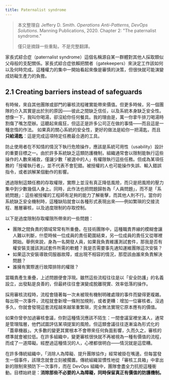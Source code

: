```yaml
---
title: Paternalist syndrome
---
```


> 本文整理自 Jeffery D. Smith. *Operations Anti-Patterns, DevOps Solutions*. Manning Publications, 2020. Chapter 2: "The paternalist syndrome."
>
> 僅只是摘錄一些重點，不是完整翻譯。

家長式綜合症（paternalist syndrome）這個名稱源自某一群體對其他人採取類似父母般的支配關係。家長式綜合症依賴把關者（gatekeepers）來決定工作該如何以及何時完成。這種權力的集中一開始看起來像是審慎的決策，但很快就可能演變成妨礙生產力的負擔。

## 2.1 Creating barriers instead of safeguards

有時候，來自其他團隊或部門的審核流程確實能帶來價值。但更多時候，另一個團隊的介入其實是出於別的原因——彼此之間缺乏信任，以及系統本身缺乏安全性。想像一下，我叫你喝湯，卻沒給你任何餐具。我的理由是，萬一你拿牛排刀喝湯時割傷了嘴怎麼辦。這聽起來瘋狂，但這正是許多公司正在做的事情——而且這是一種怠惰的作法。
如果真的關心系統的安全性，更好的做法是給你一把湯匙，而且**只給湯匙**：這是完成這項特定任務最合適的工具。

防止使用者在不知情的情況下執行危險操作，應該是系統可用性（usability）設計的重要目標之一。由於許多系統缺乏這類防護機制，組織通常會以限制能執行這些操作的人數來補救，僅讓少數「被選中的人」有權限執行這些任務。但成為某項任務的「授權執行者」，並不代表不會犯錯。被授權的人也可能操作失誤、輸入錯誤指令，或者誤解某個動作的影響。

透過限制這類任務的存取權限，實際上並沒有真正降低風險，而只是把風險的壓力集中到少數幾個人身上。同時，此作法也把問題歸咎為「人員問題」，而不是「系統問題」：這些被授權的工程師有足夠的能力了解衝擊，而其他人則不行。當你的系統缺乏安全機制時，這種缺陷就會以各種形式表現出來——例如繁瑣的交接流程、層層審核，以及過度限制的存取控制。

以下是過度限制存取權限所帶來的一些問題：

- 團隊之間負責的領域常常有所重疊。在技術團隊中，這種職責界線的模糊會讓人難以判斷，什麼時候一位成員的責任範圍結束，另一位成員的責任又從哪裡開始。舉例來說，身為一名開發人員，如果我負責維護測試套件，那我是否有權安裝支援該測試套件所需的軟體？我是否需要事先通知運維團隊這次安裝？
- 如果這次安裝導致伺服器故障，或出現不相容的情況，那麼該由誰來負責解決問題？
- 誰擁有實際進行故障排除的權限？

當職責產生重疊，上述問題便會浮現。雖然這些流程往往是以「安全防護」的名義設立，出發點是良善的，但最終往往會演變成脫離現實、效率低落的操作。

採用審核流程時，流程會隨著每一次未被現有機制明確處理的事件而變得更複雜。每出現一次事件，流程就會新增一條附加規則，或者更糟：增加一位審核者。沒過多久，你就會發現這套流程越來越笨重繁瑣，完全無法實現它原本應有的價值。

如果你曾參加過審核會議，你對這種情況應該不陌生：一間會議室裡坐滿人，通常是管理階層，他們試圖評估某項提案的風險。但這類會議往往逐漸淪為形式化的「蓋章機器」。大多數的變更其實根本不會帶來任何負面影響，久而久之，審核的標準就會被拉低。在許多組織中，變更審核很快就不再被視為一種有價值的流程，而成了一道障礙。經歷過這種情況的人，心裡都很明白——情況就是這麼糟。

在許多傳統組織中，「消除人為障礙、提升團隊協作」經常被掛在嘴邊。但每當發生一個事件，該理念就會立刻被擱置。傳統組織習慣性地從「審核工具箱」中拿出新的限制來預防下一次事件，而在 DevOps 組織中，團隊會盡全力抗拒這種衝動。目標始終是：**消除那些不必要的人為障礙，同時保留真正有價值的防護機制。**
